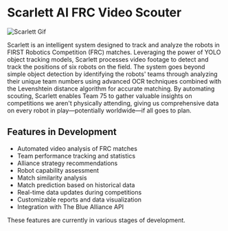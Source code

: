 # Scarlett AI FRC Video Scouter

![Scarlett Gif](scarlett.gif)

Scarlett is an intelligent system designed to track and analyze the robots in FIRST Robotics Competition (FRC) matches. Leveraging the power of YOLO object tracking models, Scarlett processes video footage to detect and track the positions of six robots on the field. The system goes beyond simple object detection by identifying the robots' teams through analyzing their unique team numbers using advanced OCR techniques combined with the Levenshtein distance algorithm for accurate matching. By automating scouting, Scarlett enables Team 75 to gather valuable insights on competitions we aren't physically attending, giving us comprehensive data on every robot in play—potentially worldwide—if all goes to plan.

## Features in Development

- Automated video analysis of FRC matches
- Team performance tracking and statistics
- Alliance strategy recommendations
- Robot capability assessment
- Match similarity analysis
- Match prediction based on historical data
- Real-time data updates during competitions
- Customizable reports and data visualization
- Integration with The Blue Alliance API

These features are currently in various stages of development.
